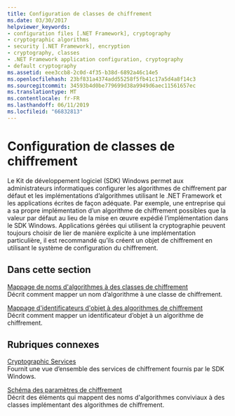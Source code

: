 ```yaml
---
title: Configuration de classes de chiffrement
ms.date: 03/30/2017
helpviewer_keywords:
- configuration files [.NET Framework], cryptography
- cryptographic algorithms
- security [.NET Framework], encryption
- cryptography, classes
- .NET Framework application configuration, cryptography
- default cryptography
ms.assetid: eee3ccb8-2c0d-4f35-b38d-6892a46c14e5
ms.openlocfilehash: 23bf831a4374add55258f5fb41c17a5d4a8f14c3
ms.sourcegitcommit: 34593b4d0be779699d38a9949d6aec11561657ec
ms.translationtype: MT
ms.contentlocale: fr-FR
ms.lasthandoff: 06/11/2019
ms.locfileid: "66832813"
---
```

# <a name="configuring-cryptography-classes"></a>Configuration de classes de chiffrement
Le Kit de développement logiciel (SDK) Windows permet aux administrateurs informatiques configurer les algorithmes de chiffrement par défaut et les implémentations d’algorithmes utilisant le .NET Framework et les applications écrites de façon adéquate.  Par exemple, une entreprise qui a sa propre implémentation d’un algorithme de chiffrement possibles que la valeur par défaut au lieu de la mise en œuvre expédié l’implémentation dans le SDK Windows. Applications gérées qui utilisent la cryptographie peuvent toujours choisir de lier de manière explicite à une implémentation particulière, il est recommandé qu’ils créent un objet de chiffrement en utilisant le système de configuration du chiffrement.  
  
## <a name="in-this-section"></a>Dans cette section  
 [Mappage de noms d'algorithmes à des classes de chiffrement](../../../docs/framework/configure-apps/map-algorithm-names-to-cryptography-classes.md)  
 Décrit comment mapper un nom d’algorithme à une classe de chiffrement.  
  
 [Mappage d'identificateurs d'objet à des algorithmes de chiffrement](../../../docs/framework/configure-apps/map-object-identifiers-to-cryptography-algorithms.md)  
 Décrit comment mapper un identificateur d’objet à un algorithme de chiffrement.  
  
## <a name="related-sections"></a>Rubriques connexes  
 [Cryptographic Services](../../../docs/standard/security/cryptographic-services.md)  
 Fournit une vue d’ensemble des services de chiffrement fournis par le SDK Windows.  
  
 [Schéma des paramètres de chiffrement](../../../docs/framework/configure-apps/file-schema/cryptography/index.md)  
 Décrit des éléments qui mappent des noms d'algorithmes conviviaux à des classes implémentant des algorithmes de chiffrement.
